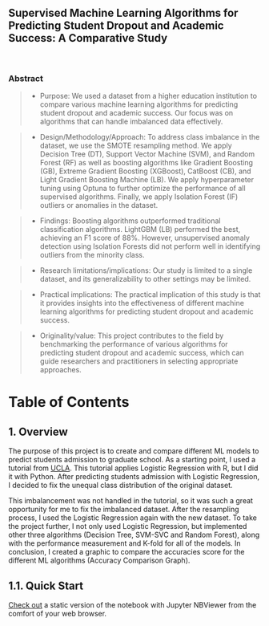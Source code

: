 
<h2>Supervised Machine Learning Algorithms for Predicting Student Dropout and Academic Success: A Comparative Study </h2>

 
 <br> 
<h3>Abstract </h3>


>  * Purpose:  We used a dataset from a higher education institution to compare various machine learning algorithms for predicting student dropout and academic success. Our focus was on algorithms that can handle imbalanced data effectively.
 
>  * Design/Methodology/Approach:  To address class imbalance in the dataset, we use the SMOTE resampling method. We apply Decision Tree (DT), Support Vector Machine (SVM), and Random Forest (RF) as well as boosting algorithms like Gradient Boosting (GB), Extreme Gradient Boosting (XGBoost), CatBoost (CB), and Light Gradient Boosting Machine (LB). We apply hyperparameter tuning using Optuna to further optimize the performance of all supervised algorithms. Finally, we apply Isolation Forest (IF) outliers or anomalies in the dataset.

>  *  Findings: Boosting algorithms outperformed traditional classification algorithms. LightGBM (LB) performed the best, achieving an F1 score of 88%. However, unsupervised anomaly detection using Isolation Forests did not perform well in identifying outliers from the minority class.

>  * Research limitations/implications: Our study is limited to a single dataset, and its generalizability to other settings may be limited.

>  * Practical implications: The practical implication of this study is that it provides insights into the effectiveness of different machine learning algorithms for predicting student dropout and academic success. 

>  * Originality/value: This project contributes to the field by benchmarking the performance of various algorithms for predicting student dropout and academic success, which can guide researchers and practitioners in selecting appropriate approaches.



<h1>Table of Contents</h1>

<!-- TOC -->
 
 
<!-- /TOC -->
 
## 1. Overview 

The purpose of this project is to create and compare different ML models to predict students admission to graduate school. As a starting point, I used a tutorial from [UCLA](http://stats.idre.ucla.edu/r/dae/logit-regression/). This tutorial applies Logistic Regression with R, but I did it with Python. After predicting students admission with Logistic Regression, I decided to fix the unequal class distribution of the original dataset.  

This imbalancement was not handled in the tutorial, so it was such a great opportunity for me to fix the imbalanced dataset. After the resampling process, I used the Logistic Regression again with the new dataset. To take the project further, I not only used Logistic Regression, but implemented other three algorithms (Decision Tree, SVM-SVC and Random Forest), along with the performance measurement and K-fold for all of the models. In conclusion, I created a graphic to compare the accuracies score for the different ML algorithms (Accuracy Comparison Graph).

## 1.1. Quick Start  
[Check out](https://nbviewer.org/github/alicevillar/SML-for-Predicting-Student-Dropout-and-Academic-Success_Comparative-Study/blob/6f524664599ae2bf609f612fae41ea337e7d75f8/ml-algorithms-usage-and-prediction.ipynb) a static version of the notebook with Jupyter NBViewer from the comfort of your web browser.
 
